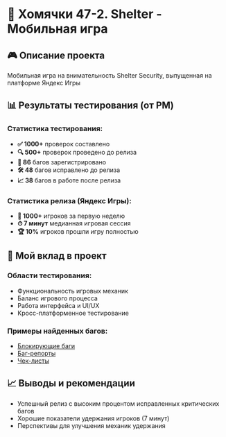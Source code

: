 # 🐹 Хомячки 47-2. Shelter - Мобильная игра

## 🎮 Описание проекта
Мобильная игра на внимательность Shelter Security, выпущенная на платформе Яндекс Игры

## 📊 Результаты тестирования (от PM)

### Статистика тестирования:
- **✅ 1000+** проверок составлено
- **🔍 500+** проверок проведено до релиза  
- **🐛 86** багов зарегистрировано
- **🛠 48** багов исправлено до релиза
- **📈 38** багов в работе после релиза

### Статистика релиза (Яндекс Игры):
- **🎯 1000+** игроков за первую неделю
- **⏱ 7 минут** медианная игровая сессия
- **🏆 10%** игроков прошли игру полностью

## 🧪 Мой вклад в проект

### Области тестирования:
- Функциональность игровых механик
- Баланс игрового процесса
- Работа интерфейса и UI/UX
- Кросс-платформенное тестирование

### Примеры найденных багов:
- [Блокирующие баги](./critical-bugs.md)
- [Баг-репорты](./bug-reports.md)
- [Чек-листы](./checklists.md)

## 📈 Выводы и рекомендации
- Успешный релиз с высоким процентом исправленных критических багов
- Хорошие показатели удержания игроков (7 минут)
- Перспективы для улучшения механик удержания
